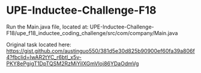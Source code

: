 # UPE-Inductee-Challenge-F18

Run the Main.java file, located at:
UPE-Inductee-Challenge-F18/upe_f18_inductee_coding_challenge/src/com/company/Main.java

Original task located here:
https://gist.github.com/austinguo550/381d5e30d825b90900ef60fa39a806f4?fbclid=IwAR2tYC_r6btl_x5v-PKY8ePgigT1DpTQSM2RzMiYiIXGmVloj86YDaOdmVg
